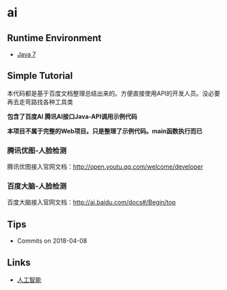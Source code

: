 # ai

## Runtime Environment
- [Java 7](http://www.oracle.com/technetwork/java/javase/downloads/jdk7-downloads-1880260.html)

## Simple Tutorial
本代码都是基于百度文档整理总结出来的。方便直接使用API的开发人员。没必要再去走弯路找各种工具类

 **包含了百度AI 腾讯AI接口Java-API调用示例代码**
 
 **本项目不属于完整的Web项目。只是整理了示例代码。main函数执行而已** 

### 腾讯优图-人脸检测
腾讯优图接入官网文档：http://open.youtu.qq.com/welcome/developer

### 百度大脑-人脸检测
百度大脑接入官网文档：http://ai.baidu.com/docs#/Begin/top

## Tips
- Commits on 2018-04-08

## Links
- [人工智能](https://gitee.com/xshuai/ai)
